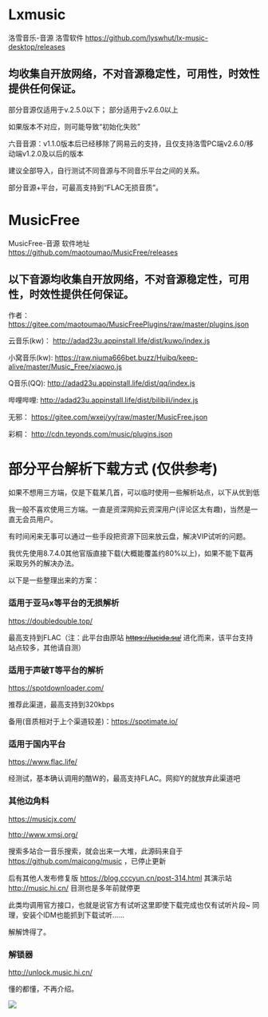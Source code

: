 # Lxmusic
洛雪音乐-音源
洛雪软件 https://github.com/lyswhut/lx-music-desktop/releases

均收集自开放网络，不对音源稳定性，可用性，时效性提供任何保证。
-------

部分音源仅适用于v.2.5.0以下； 部分适用于v2.6.0以上

如果版本不对应，则可能导致“初始化失败”

六音音源：v1.1.0版本后已经移除了网易云的支持，且仅支持洛雪PC端v2.6.0/移动端v1.2.0及以后的版本


建议全部导入，自行测试不同音源与不同音乐平台之间的关系。

部分音源+平台，可最高支持到“FLAC无损音质”。




# MusicFree
MusicFree-音源
软件地址 https://github.com/maotoumao/MusicFree/releases

以下音源均收集自开放网络，不对音源稳定性，可用性，时效性提供任何保证。
-------
作者：         https://gitee.com/maotoumao/MusicFreePlugins/raw/master/plugins.json

云音乐(kw)：    http://adad23u.appinstall.life/dist/kuwo/index.js

小窝音乐(kw):   https://raw.niuma666bet.buzz/Huibq/keep-alive/master/Music_Free/xiaowo.js

Q音乐(QQ):      http://adad23u.appinstall.life/dist/qq/index.js

哔哩哔哩:        http://adad23u.appinstall.life/dist/bilibili/index.js

无邪：          https://gitee.com/wxej/yy/raw/master/MusicFree.json

彩桐：          http://cdn.teyonds.com/music/plugins.json


# 部分平台解析下载方式 (仅供参考)
如果不想用三方端，仅是下载某几首，可以临时使用一些解析站点，以下从优到低

我一般不喜欢使用三方端。一直是资深网抑云资深用户(评论区太有趣)，当然是一直无会员用户。

有时间闲来无事可以通过一些手段把资源下回来放云盘，解决VIP试听的问题。

我优先使用8.7.4.0其他官版直接下载(大概能覆盖约80%以上)，如果不能下载再采取另外的解决办法。

以下是一些整理出来的方案：

### 适用于亚马x等平台的无损解析

https://doubledouble.top/  

最高支持到FLAC（注：此平台由原站 ~~https://lucida.su/~~ 进化而来，该平台支持站点较多，其他请自测）

### 适用于声破T等平台的解析

https://spotdownloader.com/

推荐此渠道，最高支持到320kbps

备用(音质相对于上个渠道较差)：https://spotimate.io/

### 适用于国内平台

https://www.flac.life/

经测试，基本确认调用的酷W的，最高支持FLAC。网抑Y的就放弃此渠道吧

### 其他边角料

https://musicjx.com/ 

http://www.xmsj.org/ 

搜索多站合一音乐搜索，就会出来一大堆，此源码来自于 https://github.com/maicong/music ，已停止更新

后有其他人发布修复版 https://blog.cccyun.cn/post-314.html  其演示站  http://music.hi.cn/ 目测也是多年前就停更

此类均调用官方接口，也就是说官方有试听这里即使下载完成也仅有试听片段~    同理，安装个IDM也能抓到下载试听……

解解馋得了。

### 解锁器

http://unlock.music.hi.cn/

懂的都懂，不再介绍。

![](https://raw.githubusercontent.com/hiboxs/a/main/image.png)
